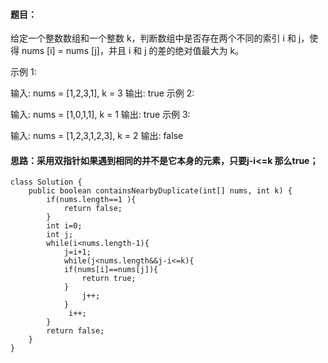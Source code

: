 ﻿####  题目：
给定一个整数数组和一个整数 k，判断数组中是否存在两个不同的索引 i 和 j，使得 nums [i] = nums [j]，并且 i 和 j 的差的绝对值最大为 k。

示例 1:

输入: nums = [1,2,3,1], k = 3
输出: true
示例 2:

输入: nums = [1,0,1,1], k = 1
输出: true
示例 3:

输入: nums = [1,2,3,1,2,3], k = 2
输出: false
####  思路：采用双指针如果遇到相同的并不是它本身的元素，只要j-i<=k  那么true；

```
class Solution {
    public boolean containsNearbyDuplicate(int[] nums, int k) {
        if(nums.length==1 ){
            return false;
        }
        int i=0;
        int j;
        while(i<nums.length-1){
            j=i+1;
            while(j<nums.length&&j-i<=k){
            if(nums[i]==nums[j]){
                return true;
            }
                j++;
            }
             i++;
        }
        return false;
    }
}
```

